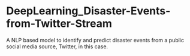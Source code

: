 # DeepLearning_Disaster-Events-from-Twitter-Stream
A NLP based model to identify and predict disaster events from a public social media source, Twitter, in this case.

